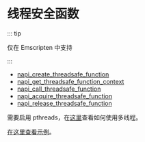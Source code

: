 # 线程安全函数

::: tip

仅在 Emscripten 中支持

:::

- [napi_create_threadsafe_function](https://nodejs.org/dist/v16.15.0/docs/api/n-api.html#napi_create_threadsafe_function)
- [napi_get_threadsafe_function_context](https://nodejs.org/dist/v16.15.0/docs/api/n-api.html#napi_get_threadsafe_function_context)
- [napi_call_threadsafe_function](https://nodejs.org/dist/v16.15.0/docs/api/n-api.html#napi_call_threadsafe_function)
- [napi_acquire_threadsafe_function](https://nodejs.org/dist/v16.15.0/docs/api/n-api.html#napi_acquire_threadsafe_function)
- [napi_release_threadsafe_function](https://nodejs.org/dist/v16.15.0/docs/api/n-api.html#napi_release_threadsafe_function)

需要启用 pthreads，在[这里](/zh/guide/multithreaded-async.html)查看如何使用多线程。

[在这里查看示例](https://github.com/toyobayashi/node-addon-examples/tree/emnapi/async_work_thread_safe_function/napi)。
